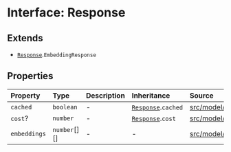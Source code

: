 # Interface: Response

## Extends

- [`Response`](../../Base/interfaces/Response.md).`EmbeddingResponse`

## Properties

| Property | Type | Description | Inheritance | Source |
| :------ | :------ | :------ | :------ | :------ |
| `cached` | `boolean` | - | [`Response`](../../Base/interfaces/Response.md).`cached` | [src/model/types.ts:36](https://github.com/dexaai/llm-tools/blob/0d08c9c/src/model/types.ts#L36) |
| `cost`? | `number` | - | [`Response`](../../Base/interfaces/Response.md).`cost` | [src/model/types.ts:37](https://github.com/dexaai/llm-tools/blob/0d08c9c/src/model/types.ts#L37) |
| `embeddings` | `number`[][] | - | - | [src/model/types.ts:144](https://github.com/dexaai/llm-tools/blob/0d08c9c/src/model/types.ts#L144) |
